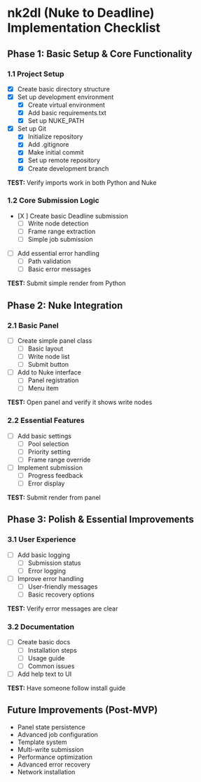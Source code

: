 # nk2dl (Nuke to Deadline) Implementation Checklist

## Phase 1: Basic Setup & Core Functionality

### 1.1 Project Setup
- [X] Create basic directory structure
- [X] Set up development environment
  - [X] Create virtual environment
  - [X] Add basic requirements.txt
  - [X] Set up NUKE_PATH
- [X] Set up Git
  - [X] Initialize repository
  - [X] Add .gitignore
  - [X] Make initial commit
  - [X] Set up remote repository
  - [X] Create development branch

**TEST:** Verify imports work in both Python and Nuke

### 1.2 Core Submission Logic
- [X ] Create basic Deadline submission
  - [ ] Write node detection
  - [ ] Frame range extraction
  - [ ] Simple job submission
- [ ] Add essential error handling
  - [ ] Path validation
  - [ ] Basic error messages

**TEST:** Submit simple render from Python

## Phase 2: Nuke Integration

### 2.1 Basic Panel
- [ ] Create simple panel class
  - [ ] Basic layout
  - [ ] Write node list
  - [ ] Submit button
- [ ] Add to Nuke interface
  - [ ] Panel registration
  - [ ] Menu item

**TEST:** Open panel and verify it shows write nodes

### 2.2 Essential Features
- [ ] Add basic settings
  - [ ] Pool selection
  - [ ] Priority setting
  - [ ] Frame range override
- [ ] Implement submission
  - [ ] Progress feedback
  - [ ] Error display

**TEST:** Submit render from panel

## Phase 3: Polish & Essential Improvements

### 3.1 User Experience
- [ ] Add basic logging
  - [ ] Submission status
  - [ ] Error logging
- [ ] Improve error handling
  - [ ] User-friendly messages
  - [ ] Basic recovery options

**TEST:** Verify error messages are clear

### 3.2 Documentation
- [ ] Create basic docs
  - [ ] Installation steps
  - [ ] Usage guide
  - [ ] Common issues
- [ ] Add help text to UI

**TEST:** Have someone follow install guide

## Future Improvements (Post-MVP)
- Panel state persistence
- Advanced job configuration
- Template system
- Multi-write submission
- Performance optimization
- Advanced error recovery
- Network installation 